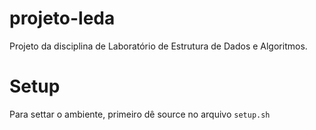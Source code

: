 # projeto-leda
Projeto da disciplina de Laboratório de Estrutura de Dados e Algoritmos.

# Setup

Para settar o ambiente, primeiro dê source no arquivo `setup.sh`